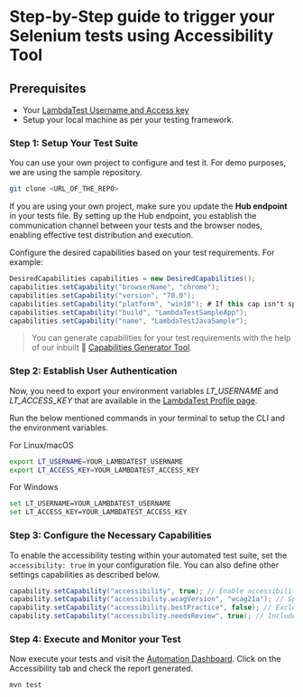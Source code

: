 # Step-by-Step guide to trigger your Selenium tests using Accessibility Tool

## Prerequisites

- Your [LambdaTest Username and Access key](/support/docs/using-environment-variables-for-authentication-credentials/)
- Setup your local machine as per your testing framework.

### Step 1: Setup Your Test Suite

You can use your own project to configure and test it. For demo purposes, we are using the sample repository.

```bash
git clone <URL_OF_THE_REPO>
```

If you are using your own project, make sure you update the **Hub endpoint** in your tests file. By setting up the Hub endpoint, you establish the communication channel between your tests and the browser nodes, enabling effective test distribution and execution.

Configure the desired capabilities based on your test requirements. For example:

```java
DesiredCapabilities capabilities = new DesiredCapabilities();
capabilities.setCapability("browserName", "chrome");
capabilities.setCapability("version", "70.0");
capabilities.setCapability("platform", "win10"); # If this cap isn't specified, it will just get the any available one
capabilities.setCapability("build", "LambdaTestSampleApp");
capabilities.setCapability("name", "LambdaTestJavaSample");
```

> You can generate capabilities for your test requirements with the help of our inbuilt 🔗 [Capabilities Generator Tool](https://www.lambdatest.com/capabilities-generator/).

### Step 2: Establish User Authentication

Now, you need to export your environment variables *LT_USERNAME* and *LT_ACCESS_KEY* that are available in the [LambdaTest Profile page](https://accounts.lambdatest.com/detail/profile).

Run the below mentioned commands in your terminal to setup the CLI and the environment variables.

For Linux/macOS

```bash
export LT_USERNAME=YOUR_LAMBDATEST_USERNAME
export LT_ACCESS_KEY=YOUR_LAMBDATEST_ACCESS_KEY
```

For Windows

```bash
set LT_USERNAME=YOUR_LAMBDATEST_USERNAME
set LT_ACCESS_KEY=YOUR_LAMBDATEST_ACCESS_KEY
```

### Step 3: Configure the Necessary Capabilities

To enable the accessibility testing within your automated test suite, set the `accessibility: true` in your configuration file. You can also define other settings capabilities as described below.

```java
capability.setCapability("accessibility", true); // Enable accessibility testing
capability.setCapability("accessibility.wcagVersion", "wcag21a"); // Specify WCAG version (e.g., WCAG 2.1 Level A)
capability.setCapability("accessibility.bestPractice", false); // Exclude best practice issues from results
capability.setCapability("accessibility.needsReview", true); // Include issues that need review
```

### Step 4: Execute and Monitor your Test

Now execute your tests and visit the [Automation Dashboard](https://accounts.lambdatest.com/dashboard). Click on the Accessibility tab and check the report generated.

```bash
mvn test
```